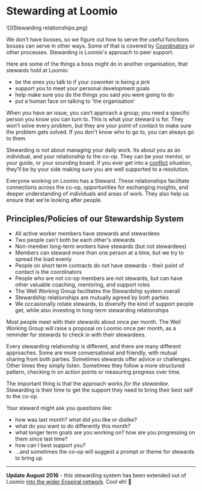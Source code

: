 # Stewarding at Loomio

![](Stewarding relationships.png)

We don't have bosses, so we figure out how to serve the useful functions bosses can serve in other ways. Some of that is covered by [Coordinators](coordination.html) or other processes. Stewarding is Loomio's approach to peer support.

Here are some of the things a boss might do in another organisation, that stewards hold at Loomio:

* be the ones you talk to if your coworker is being a jerk
* support you to meet your personal development goals
* help make sure you do the things you said you were going to do
* put a human face on talking to 'the organisation'

When you have an issue, you can’t approach a group; you need a specific person you know you can turn to. This is what your steward is for. They won’t solve every problem, but they are your point of contact to make sure the problem gets solved. If you don't know who to go to, you can always go to them.

Stewarding is not about managing your daily work. Its about you as an individual, and your relationship to the co-op. They can be your mentor, or your guide, or your sounding board. If you ever get into a [conflict](conflict_resolution.html) situation, they’ll be by your side making sure you are well supported to a resolution.

Everyone working on Loomio has a Steward. These relationships facilitate connections across the co-op, opportunities for exchanging insights, and deeper understanding of individuals and areas of work. They also help us ensure that we're looking after people.

## Principles/Policies of our Stewardship System

* All active worker members have stewards and stewardees
* Two people can't both be each other's stewards
* Non-member long-term workers have stewards (but not stewardees)
* Members can steward more than one person at a time, but we try to spread the load evenly
* People on short term contracts do not have stewards - their point of contact is the coordinators
* People who are not co-op members are not stewards, but can have other valuable coaching, mentoring, and support roles
* The Well Working Group facilitates the Stewardship system overall
* Stewardship relationships are mutually agreed by both parties
* We occasionally rotate stewards, to diversify the kind of support people get, while also investing in long-term stewarding relationships

Most people meet with their stewards about once per month. The Well Working Group will raise a proposal on Loomio once per month, as a reminder for stewards to check in with their stewardees.

Every stewarding relationship is different, and there are many different approaches. Some are more conversational and friendly, with mutual sharing from both parties. Sometimes stewards offer advice or challenges. Other times they simply listen. Sometimes they follow a more structured pattern, checking in on action points or measuring progress over time.

The important thing is that the approach works *for the stewardee*. Stewarding is their time to get the support they need to bring their best self to the co-op.

Your steward might ask you questions like:

* how was last month? what did you like or dislike?
* what do you want to do differently this month?
* what longer term goals are you working on? how are you progressing on them since last time?
* how can I best support you?
* ...and sometimes the co-op will suggest a prompt or theme for stewards to bring up

---

**Update August 2016** - this stewarding system has been extended out of Loomio [into the wider Enspiral network](http://handbook.enspiral.com/stewardship_agreement.html). Cool eh! 🐝